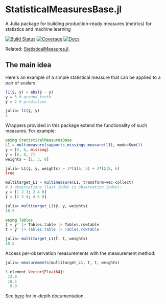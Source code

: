 # StatisticalMeasuresBase.jl

A Julia package for building production-ready measures (metrics) for statistics and machine learning

[![Build Status](https://github.com/JuliaAI/StatisticalMeasuresBase.jl/workflows/CI/badge.svg)](https://github.com/JuliaAI/StatisticalMeasuresBase.jl/actions)
[![Coverage](https://codecov.io/gh/JuliaAI/StatisticalMeasuresBase.jl/branch/master/graph/badge.svg)](https://codecov.io/github/JuliaAI/StatisticalMeasuresBase.jl?branch=master)
[![Docs](https://img.shields.io/badge/docs-dev-blue.svg)](https://juliaai.github.io/StatisticalMeasuresBase.jl/dev/)

Related:
[StatisticalMeasures.jl](https://github.com/JuliaAI/StatisticalMeasures.jl).


## The main idea 

Here's an example of a simple statistical measure that can be applied to a pair of scalars:

```julia
l1(ŷ, y) = abs(ŷ - y) 
y = 5 # ground truth
ŷ = 2 # prediction

julia> l1(ŷ, y)
3
```

Wrappers provided in this package extend the functionality of such measures. For example:

```julia
using StatisticalMeasuresBase
L1 = multimeasure(supports_missings_measure(l1), mode=Sum())
y = [5, 6, missing]
ŷ = [6, 8, 7]
weights = [1, 3, 9]

julia> L1(ŷ, y, weights) ≈ 1*l1(6, 5) + 3*l1(8, 6)
true
```

```julia
multitarget_L1 = multimeasure(L1, transform=vec∘collect)
# 3 observations (last index is observation index):
y = [1 2 3; 2 4 6]
ŷ = [2 3 4; 4 6 8]

julia> multitarget_L1(ŷ, y, weights)
10.5
```

```julia
using Tables
t = y' |> Tables.table |> Tables.rowtable
t̂ = ŷ' |> Tables.table |> Tables.rowtable

julia> multitarget_L1(t̂, t, weights)
10.5
```

Access per-observation measurements with the measurement method:

```julia
julia> measurements(multitarget_L1, t̂, t, weights)

3-element Vector{Float64}:
 12.0
 10.5
  9.0
```

See [here](https://juliaai.github.io/StatisticalMeasuresBase.jl/dev/) for in-depth
documentation.
